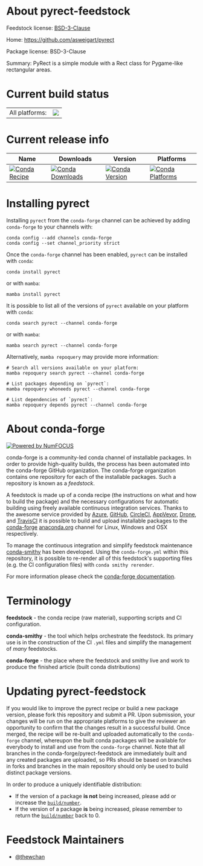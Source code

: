About pyrect-feedstock
======================

Feedstock license: [BSD-3-Clause](https://github.com/conda-forge/pyrect-feedstock/blob/main/LICENSE.txt)

Home: https://github.com/asweigart/pyrect

Package license: BSD-3-Clause

Summary: PyRect is a simple module with a Rect class for Pygame-like rectangular areas.

Current build status
====================


<table><tr><td>All platforms:</td>
    <td>
      <a href="https://dev.azure.com/conda-forge/feedstock-builds/_build/latest?definitionId=17259&branchName=main">
        <img src="https://dev.azure.com/conda-forge/feedstock-builds/_apis/build/status/pyrect-feedstock?branchName=main">
      </a>
    </td>
  </tr>
</table>

Current release info
====================

| Name | Downloads | Version | Platforms |
| --- | --- | --- | --- |
| [![Conda Recipe](https://img.shields.io/badge/recipe-pyrect-green.svg)](https://anaconda.org/conda-forge/pyrect) | [![Conda Downloads](https://img.shields.io/conda/dn/conda-forge/pyrect.svg)](https://anaconda.org/conda-forge/pyrect) | [![Conda Version](https://img.shields.io/conda/vn/conda-forge/pyrect.svg)](https://anaconda.org/conda-forge/pyrect) | [![Conda Platforms](https://img.shields.io/conda/pn/conda-forge/pyrect.svg)](https://anaconda.org/conda-forge/pyrect) |

Installing pyrect
=================

Installing `pyrect` from the `conda-forge` channel can be achieved by adding `conda-forge` to your channels with:

```
conda config --add channels conda-forge
conda config --set channel_priority strict
```

Once the `conda-forge` channel has been enabled, `pyrect` can be installed with `conda`:

```
conda install pyrect
```

or with `mamba`:

```
mamba install pyrect
```

It is possible to list all of the versions of `pyrect` available on your platform with `conda`:

```
conda search pyrect --channel conda-forge
```

or with `mamba`:

```
mamba search pyrect --channel conda-forge
```

Alternatively, `mamba repoquery` may provide more information:

```
# Search all versions available on your platform:
mamba repoquery search pyrect --channel conda-forge

# List packages depending on `pyrect`:
mamba repoquery whoneeds pyrect --channel conda-forge

# List dependencies of `pyrect`:
mamba repoquery depends pyrect --channel conda-forge
```


About conda-forge
=================

[![Powered by
NumFOCUS](https://img.shields.io/badge/powered%20by-NumFOCUS-orange.svg?style=flat&colorA=E1523D&colorB=007D8A)](https://numfocus.org)

conda-forge is a community-led conda channel of installable packages.
In order to provide high-quality builds, the process has been automated into the
conda-forge GitHub organization. The conda-forge organization contains one repository
for each of the installable packages. Such a repository is known as a *feedstock*.

A feedstock is made up of a conda recipe (the instructions on what and how to build
the package) and the necessary configurations for automatic building using freely
available continuous integration services. Thanks to the awesome service provided by
[Azure](https://azure.microsoft.com/en-us/services/devops/), [GitHub](https://github.com/),
[CircleCI](https://circleci.com/), [AppVeyor](https://www.appveyor.com/),
[Drone](https://cloud.drone.io/welcome), and [TravisCI](https://travis-ci.com/)
it is possible to build and upload installable packages to the
[conda-forge](https://anaconda.org/conda-forge) [anaconda.org](https://anaconda.org/)
channel for Linux, Windows and OSX respectively.

To manage the continuous integration and simplify feedstock maintenance
[conda-smithy](https://github.com/conda-forge/conda-smithy) has been developed.
Using the ``conda-forge.yml`` within this repository, it is possible to re-render all of
this feedstock's supporting files (e.g. the CI configuration files) with ``conda smithy rerender``.

For more information please check the [conda-forge documentation](https://conda-forge.org/docs/).

Terminology
===========

**feedstock** - the conda recipe (raw material), supporting scripts and CI configuration.

**conda-smithy** - the tool which helps orchestrate the feedstock.
                   Its primary use is in the construction of the CI ``.yml`` files
                   and simplify the management of *many* feedstocks.

**conda-forge** - the place where the feedstock and smithy live and work to
                  produce the finished article (built conda distributions)


Updating pyrect-feedstock
=========================

If you would like to improve the pyrect recipe or build a new
package version, please fork this repository and submit a PR. Upon submission,
your changes will be run on the appropriate platforms to give the reviewer an
opportunity to confirm that the changes result in a successful build. Once
merged, the recipe will be re-built and uploaded automatically to the
`conda-forge` channel, whereupon the built conda packages will be available for
everybody to install and use from the `conda-forge` channel.
Note that all branches in the conda-forge/pyrect-feedstock are
immediately built and any created packages are uploaded, so PRs should be based
on branches in forks and branches in the main repository should only be used to
build distinct package versions.

In order to produce a uniquely identifiable distribution:
 * If the version of a package **is not** being increased, please add or increase
   the [``build/number``](https://docs.conda.io/projects/conda-build/en/latest/resources/define-metadata.html#build-number-and-string).
 * If the version of a package **is** being increased, please remember to return
   the [``build/number``](https://docs.conda.io/projects/conda-build/en/latest/resources/define-metadata.html#build-number-and-string)
   back to 0.

Feedstock Maintainers
=====================

* [@thewchan](https://github.com/thewchan/)

